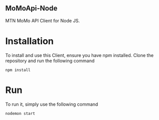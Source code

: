 ## MoMoApi-Node
MTN MoMo API Client for Node JS. 

# Installation
To install and use this Client, ensure you have npm installed. Clone the repository and run the following command

` npm install `

# Run 
To run it, simply use the following command

` nodemon start `

